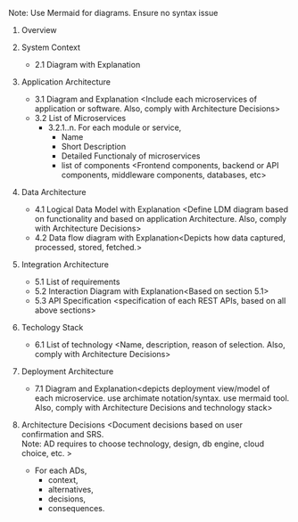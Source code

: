 Note: Use Mermaid for diagrams. Ensure no syntax issue

1. Overview <Purpose>
2. System Context
    - 2.1 Diagram with Explanation<Draw the diagram based on scope of the application or software and Architecture Decisions>
3. Application Architecture
    - 3.1 Diagram and Explanation <Include each microservices of application or software. Also, comply with Architecture Decisions>
    - 3.2 List of Microservices
        - 3.2.1..n. For each module or service,
            - Name
            - Short Description  
            - Detailed Functionaly of microservices
            - list of components <Frontend components, backend or API components, middleware components,  databases, etc>
4. Data Architecture
    - 4.1 Logical Data Model with Explanation <Define LDM diagram based on functionality and based on application Architecture.  Also, comply with Architecture Decisions>
    - 4.2 Data flow diagram with Explanation<Depicts how data captured, processed, stored, fetched.>

5. Integration Architecture
    - 5.1 List of requirements <Depicts how each microservices interact each other internally and externally> 
    - 5.2 Interaction Diagram with   Explanation<Based on section 5.1>
    - 5.3 API Specification <specification of each REST APIs, based on all above sections>
6. Techology Stack 
    - 6.1 List of technology <Name, description, reason of selection.  Also, comply with Architecture Decisions>

7. Deployment Architecture
    - 7.1 Diagram and Explanation<depicts deployment view/model of each microservice. use archimate notation/syntax. use mermaid tool. \
     Also, comply with Architecture Decisions and technology stack>

8. Architecture Decisions <Document decisions based on user confirmation and SRS.  \
    Note: AD requires to choose technology, design, db engine, cloud choice, etc. >
    - For each ADs,
        - context, 
        - alternatives, 
        - decisions,  
        - consequences. 
